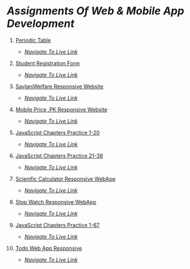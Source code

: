 # *Assignments Of Web & Mobile App Development*
1) [Periodic Table](https://github.com/Daniyalzakir321/Web-MobileApp-Development/tree/master/Assignment%20-1) 

   *  *[Navigate To Live Link](https://the-periodic-table-assignment1.web.app/)*
    
2) [Student Registration Form](https://github.com/Daniyalzakir321/Web-MobileApp-Development/tree/master/Assignment%20-2) 
   *  *[Navigate To Live Link](https://student-reg-form-assignment-2.web.app/)*
    
3) [SaylaniWelfare Responsive Website](https://github.com/Daniyalzakir321/Web-MobileApp-Development/tree/master/Assignment%20-3) 
   *  *[Navigate To Live Link](https://saylani-website-assignment-3.web.app/)*
   
4) [Mobile Price .PK Responsive Website](https://github.com/Daniyalzakir321/Web-MobileApp-Development/tree/master/Assignment%20-4) 
   *  *[Navigate To Live Link](https://mobilepricepk-web-assignment-4.web.app)*

5) [JavaScript Chapters Practice 1-20](https://github.com/Daniyalzakir321/Web-MobileApp-Development/tree/master/Assignment%20-5) 
   *  *[Navigate To Live Link]()*
   
6) [JavaScript Chapters Practice 21-38](https://github.com/Daniyalzakir321/Web-MobileApp-Development/tree/master/Assignment%20-6) 
   *  *[Navigate To Live Link]()*

7) [Scienific Calculator Responsive WebApp](https://github.com/Daniyalzakir321/Web-MobileApp-Development/tree/master/Assignment%20-7) 
   *  *[Navigate To Live Link](https://scientific-calculator-assign-7.web.app/)*

8) [Stop Watch Responsive WebApp](https://github.com/Daniyalzakir321/Web-MobileApp-Development/tree/master/Assignment%20-8) 
   *  *[Navigate To Live Link](https://stop-watch-assignment-8.web.app/)*

9) [JavaScript Chapters Practice 1-67](https://github.com/Daniyalzakir321/Web-MobileApp-Development/tree/master/Assignment%20-9) 
   *  *[Navigate To Live Link]()*

9) [Todo Web App Responsive](https://github.com/Daniyalzakir321/Web-MobileApp-Development/tree/master/Assignment%20-10) 
   *  *[Navigate To Live Link](https://todo-web-app-assignment-10.web.app)*


